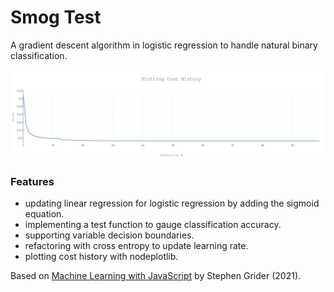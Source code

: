 # Smog Test

A gradient descent algorithm in logistic regression to handle natural binary classification.

<p align="center">
        <img src="screenshot.png">
</p>

### Features

- updating linear regression for logistic regression by adding the sigmoid equation.
- implementing a test function to gauge classification accuracy.
- supporting variable decision boundaries.
- refactoring with cross entropy to update learning rate.
- plotting cost history with nodeplotlib.

Based on [Machine Learning with JavaScript](https://www.udemy.com/course/machine-learning-with-javascript/) by Stephen Grider (2021).
